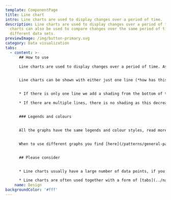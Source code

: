```yaml
---
template: ComponentPage
title: Line chart
intro: Line charts are used to display changes over a period of time.
description: Line charts are used to display changes over a period of time. Line
  charts can also be used to compare changes over the same period of time for
  different data sets.
previewImage: /img/button-primary.svg
category: Data visualization
tabs:
  - content: >-
      ## How to use

      Line charts are used to display changes over a period of time. As they are the go to charts for showing how value of a fund or stock has changed over time they are the most commonly used charts at Länsförsäkringar.


      Line charts can be shown with either just one line (*how has this fund's value changed over time?*) or several *(compare different funds over time*). The visual layout is somewhat different depending on whether you use one line or several:


      * If there is only one line we add a shading from the bottom of the chart to the top of the line.

      * If there are multiple lines, there is no shading as this decreases readability.


      ### Legends and colours


      All the graphs have the same legends and colour styles, read more [here](/patterns/general-patterns/graphs-and-when-to-use-them#the-different-parts).


      When to use different graphs you find [here](/patterns/general-patterns/graphs-and-when-to-use-them#type-of-graph).


      ## Please consider


      * Line charts usually have a large number of data points, if you only have a few - consider using a [bar chart](bar-chart) instead.

      * Line charts are often used together with a form of [tabs](../navigations/tabs) to change the time frame which is shown in the graph. These tabs aren't part of LFUI yet, but on the todo-list. An example of such tabs can be found on [this page](https://www.lansforsakringar.se/stockholm/privat/bank/spara/fondkurser/jamfor-fonder/?shortcut=1&ids=F00000WYNV,F000014517,F00000VHUL).
    name: Design
backgroundColor: '#fff'
---
```

